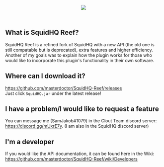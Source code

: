 <p align="center">
<img src="http://i.imgur.com/P1bFMqt.png">
</p>
<br>

## What is SquidHQ Reef?

SquidHQ Reef is a refined fork of SquidHQ with a new API (the old one is still compatable but is deprecated), extra features and higher efficiency.
Another of my goals was to explain how the plugin works for those who would like to incorporate this plugin's functionality in their own software.

## Where can I download it?
https://github.com/masterdoctor/SquidHQ-Reef/releases  
Just click `SquidHQ.jar` under the latest release!

## I have a problem/I would like to request a feature
You can message me (SamJakob#1079) in the Clout Team discord server: https://discord.gg/mUxrE7y. (I am also in the SquidHQ discord server)

## I'm a developer
If you would like the API documentation, it can be found here in the Wiki: https://github.com/masterdoctor/SquidHQ-Reef/wiki/Developers
